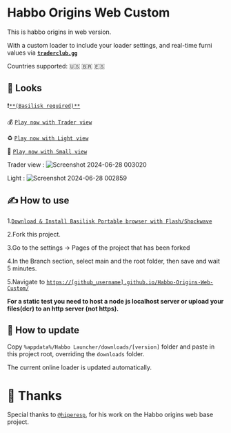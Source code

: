 # Habbo Origins Web Custom

This is habbo origins in web version.

With a custom loader to include your loader settings, and real-time furni values via <a href="https://traderclub.gg">**`traderclub.gg`**</a>

Countries supported: 🇺🇸 🇧🇷 🇪🇸

## 👀 Looks

❗<a href="https://forum.oldskooler.org/threads/portable-browser-with-flash-shockwave-basilisk.70/">`**(Basilisk required)**`</a>

💰 <a href="https://fripokoff.github.io/Habbo-Origins-Web-Custom/">`Play now with Trader view`</a>

♻️ <a href="https://fripokoff.github.io/Habbo-Origins-Web-Custom/light.html">`Play now with Light view`</a>

🤏 <a href="https://fripokoff.github.io/Habbo-Origins-Web-Custom/small">`Play now with Small view`</a>

Trader view : ![Screenshot 2024-06-28 003020](https://github.com/fripokoff/Habbo-Origins-Web-Custom/assets/65672472/7603f4ca-40ca-4efe-bc8c-632f26afcb05)

Light : ![Screenshot 2024-06-28 002859](https://github.com/fripokoff/Habbo-Origins-Web-Custom/assets/65672472/0b060c49-41ac-4aa4-865a-d1bbc52f9e78)


## ✍️ How to use

1.<a href="https://forum.oldskooler.org/threads/portable-browser-with-flash-shockwave-basilisk.70/">`Download & Install Basilisk Portable browser with Flash/Shockwave`</a>

2.Fork this project.

3.Go to the settings -> Pages of the project that has been forked

4.In the Branch section, select main and the root folder, then save and wait 5 minutes.

5.Navigate to <a href="https://fripokoff.github.io/Habbo-Origins-Web-Custom/">`https://[github_username].github.io/Habbo-Origins-Web-Custom/`</a>

**For a static test you need to host a node js localhost server or upload your files(dcr) to an http server (not https).**

## 🦾 How to update

Copy `%appdata%/Habbo Launcher/downloads/[version]` folder and paste in this project root, overriding the `downloads` folder.

The current online loader is updated automatically.

# 🙏 Thanks

Special thanks to <a href="https://github.com/hiperesp/">`@hiperesp`</a>, for his work on the Habbo origins web base project.

